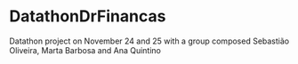 # DatathonDrFinancas
Datathon project on November 24 and 25 with a group composed Sebastião Oliveira, Marta Barbosa and Ana Quintino
